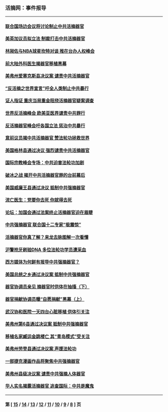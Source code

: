 ### 活摘网：事件报导
---
#### [联合国场边会议将讨论制止中共活摘器官](../../pages/nf5877/n13656361.md?04210430) 
#### [美英加议员拟立法 制裁打击中共活摘器官](../../pages/nf5877/n13430251.md?04210430) 
#### [林昶佐与NBA球星坎特对谈 推在台办人权峰会](../../pages/nf5877/n13414467.md?04210430) 
#### [前大陆外科医生揭器官移植黑幕](../../pages/nf5877/n13401416.md?04210430) 
#### [美弗州爱塞克斯县决议案 谴责中共活摘器官](../../pages/nf5877/n13320919.md?04210430) 
#### [“反活摘之世界宣言”吁全人类制止中共暴行](../../pages/nf5877/n13259730.md?04210430) 
#### [证人指证 重庆当局重金阻挠活摘器官疑案调查](../../pages/nf5877/n13259127.md?04210430) 
#### [世界反活摘峰会 欧美亚医界谴责中共罪行](../../pages/nf5877/n13253550.md?04210430) 
#### [反活摘器官峰会吁各国立法 惩治中共暴行](../../pages/nf5877/n13245052.md?04210430) 
#### [意前议员揭中共活摘器官 赞法轮功拯救世界](../../pages/nf5877/n13203445.md?04210430) 
#### [美国格林县通过决议 强烈谴责中共活摘器官](../../pages/nf5877/n13119367.md?04210430) 
#### [国际宗教峰会专场：中共迫害法轮功加剧](../../pages/nf5877/n13088279.md?04210430) 
#### [破冰之战 揭开中共活摘器官罪的台前幕后](../../pages/nf5877/n13082457.md?04210430) 
#### [美国威廉王县通过决议 抵制中共强摘器官](../../pages/nf5877/n13056521.md?04210430) 
#### [流亡医生：党要你去死 你就得去死](../../pages/nf5877/n13052835.md?04210430) 
#### [论坛：加国会通过法案终止活摘器官迫在眉睫](../../pages/nf5877/n13029839.md?04210430) 
#### [中共强摘器官 联合国十二专家“极震惊”](../../pages/nf5877/n13024313.md?04210430) 
#### [活摘器官你真了解？来龙去脉图解一次看懂](../../pages/nf5877/n13013820.md?04210430) 
#### [沪警抢牙刷验DNA 多位法轮功学员遭采血](../../pages/nf5877/n12969218.md?04210430) 
#### [西方媒体为何鲜有报导中共强摘器官？](../../pages/nf5877/n12932034.md?04210430) 
#### [美国总统之乡通过决议案 抵制中共强摘器官](../../pages/nf5877/n12908242.md?04210430) 
#### [器官协调员亲见 摘器官时供体在抽搐（下）](../../pages/nf5877/n12898622.md?04210430) 
#### [器官捐献协调员曝“自愿捐献”黑幕（上）](../../pages/nf5877/n12878830.md?04210430) 
#### [武汉协和医院一天四台心脏移植 供体引关注](../../pages/nf5877/n12863175.md?04210430) 
#### [美弗州第6县通过决议案 抵制中共强摘器官](../../pages/nf5877/n12805218.md?04210430) 
#### [移植名家臧运金跳楼亡 其“青岛模式”受关注](../../pages/nf5877/n12803746.md?04210430) 
#### [美弗州劳登县通过决议案 声援法轮功](../../pages/nf5877/n12785715.md?04210430) 
#### [一部捷克漫画作品将聚焦中共强摘器官](../../pages/nf5877/n12785954.md?04210430) 
#### [美弗州县级决议案 谴责中共强摘人体器官](../../pages/nf5877/n12721290.md?04210430) 
#### [华人实名揭露活摘器官 追查国际：中共是魔鬼](../../pages/nf5877/n12691724.md?04210430) 

---
#### 第 [ [15](./15.md?04210430) / [14](./14.md?04210430) / [13](./13.md?04210430) / [12](./12.md?04210430) / [11](./11.md?04210430) / [10](./10.md?04210430) / [9](./9.md?04210430) / [8](./8.md?04210430) ] 页
